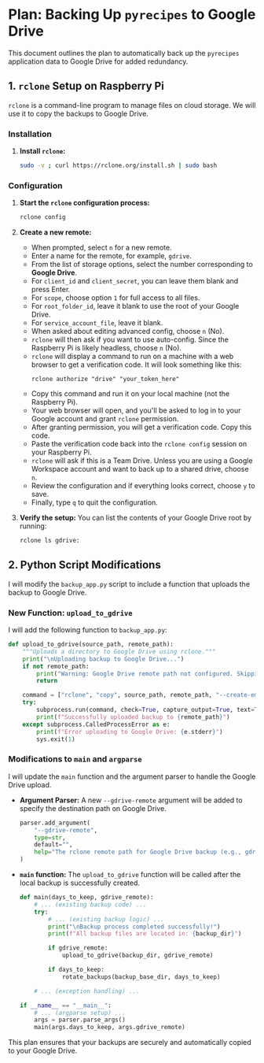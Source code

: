 # Plan: Backing Up `pyrecipes` to Google Drive

This document outlines the plan to automatically back up the `pyrecipes` application data to Google Drive for added redundancy.

## 1. `rclone` Setup on Raspberry Pi

`rclone` is a command-line program to manage files on cloud storage. We will use it to copy the backups to Google Drive.

### Installation

1.  **Install `rclone`:**
    ```bash
    sudo -v ; curl https://rclone.org/install.sh | sudo bash
    ```

### Configuration

1.  **Start the `rclone` configuration process:**
    ```bash
    rclone config
    ```

2.  **Create a new remote:**
    - When prompted, select `n` for a new remote.
    - Enter a name for the remote, for example, `gdrive`.
    - From the list of storage options, select the number corresponding to **Google Drive**.
    - For `client_id` and `client_secret`, you can leave them blank and press Enter.
    - For `scope`, choose option `1` for full access to all files.
    - For `root_folder_id`, leave it blank to use the root of your Google Drive.
    - For `service_account_file`, leave it blank.
    - When asked about editing advanced config, choose `n` (No).
    - `rclone` will then ask if you want to use auto-config. Since the Raspberry Pi is likely headless, choose `n` (No).
    - `rclone` will display a command to run on a machine with a web browser to get a verification code. It will look something like this:
      ```
      rclone authorize "drive" "your_token_here"
      ```
    - Copy this command and run it on your local machine (not the Raspberry Pi).
    - Your web browser will open, and you'll be asked to log in to your Google account and grant `rclone` permission.
    - After granting permission, you will get a verification code. Copy this code.
    - Paste the verification code back into the `rclone config` session on your Raspberry Pi.
    - `rclone` will ask if this is a Team Drive. Unless you are using a Google Workspace account and want to back up to a shared drive, choose `n`.
    - Review the configuration and if everything looks correct, choose `y` to save.
    - Finally, type `q` to quit the configuration.

3.  **Verify the setup:**
    You can list the contents of your Google Drive root by running:
    ```bash
    rclone ls gdrive:
    ```

## 2. Python Script Modifications

I will modify the `backup_app.py` script to include a function that uploads the backup to Google Drive.

### New Function: `upload_to_gdrive`

I will add the following function to `backup_app.py`:

```python
def upload_to_gdrive(source_path, remote_path):
    """Uploads a directory to Google Drive using rclone."""
    print("\nUploading backup to Google Drive...")
    if not remote_path:
        print("Warning: Google Drive remote path not configured. Skipping upload.")
        return

    command = ["rclone", "copy", source_path, remote_path, "--create-empty-src-dirs"]
    try:
        subprocess.run(command, check=True, capture_output=True, text=True)
        print(f"Successfully uploaded backup to {remote_path}")
    except subprocess.CalledProcessError as e:
        print(f"Error uploading to Google Drive: {e.stderr}")
        sys.exit(1)

```

### Modifications to `main` and `argparse`

I will update the `main` function and the argument parser to handle the Google Drive upload.

-   **Argument Parser:** A new `--gdrive-remote` argument will be added to specify the destination path on Google Drive.

    ```python
    parser.add_argument(
        "--gdrive-remote",
        type=str,
        default="",
        help="The rclone remote path for Google Drive backup (e.g., gdrive:backups)."
    )
    ```

-   **`main` function:** The `upload_to_gdrive` function will be called after the local backup is successfully created.

    ```python
    def main(days_to_keep, gdrive_remote):
        # ... (existing backup code) ...
        try:
            # ... (existing backup logic) ...
            print("\nBackup process completed successfully!")
            print(f"All backup files are located in: {backup_dir}")

            if gdrive_remote:
                upload_to_gdrive(backup_dir, gdrive_remote)

            if days_to_keep:
                rotate_backups(backup_base_dir, days_to_keep)

        # ... (exception handling) ...

    if __name__ == "__main__":
        # ... (argparse setup) ...
        args = parser.parse_args()
        main(args.days_to_keep, args.gdrive_remote)
    ```

This plan ensures that your backups are securely and automatically copied to your Google Drive.